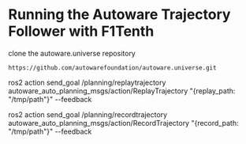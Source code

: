 # Running the Autoware Trajectory Follower with F1Tenth

clone the autoware.universe repository

`https://github.com/autowarefoundation/autoware.universe.git`



ros2 action send_goal /planning/replaytrajectory autoware_auto_planning_msgs/action/ReplayTrajectory "{replay_path: "/tmp/path"}" --feedback

ros2 action send_goal /planning/recordtrajectory autoware_auto_planning_msgs/action/RecordTrajectory "{record_path: "/tmp/path"}" --feedback
